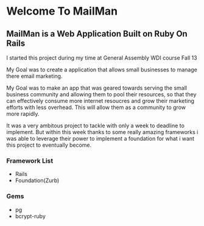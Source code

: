 # Welcome To MailMan

## MailMan is a Web Application Built on Ruby On Rails

I started this project during my time at General Assembly WDI course Fall 13

My Goal was to create a application that allows small businesses to manage there email marketing.

My Goal was to make an app that was geared towards serving the small business community and allowing them to pool their resources, so that they can effectively consume more internet resoucres and grow their marketing efforts with less overhead. This will allow them as a community to grow more rapidly.

It was a very ambitous project to tackle with only a week to deadline to implement. But within this week thanks to some really amazing frameworks i was able to leverage their power to implement a foundation for what i want this project to eventually become.

### Framework List
* Rails
* Foundation(Zurb)

### Gems
* pg 
* bcrypt-ruby




